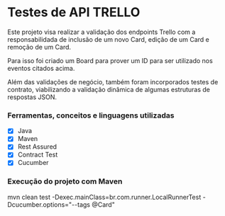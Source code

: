 # Testes de API TRELLO

Este projeto visa realizar a validação dos endpoints Trello com a responsabilidada de inclusão de um novo Card, edição de um Card e remoção de um Card.

Para isso foi criado um Board para prover um ID para ser utilizado nos eventos citados acima.

Além das validações de negócio, também foram incorporados testes de contrato, viabilizando a validação dinâmica de algumas estruturas de respostas JSON.

### Ferramentas, conceitos e linguagens utilizadas
- [x] Java
- [x] Maven
- [x] Rest Assured
- [x] Contract Test
- [x] Cucumber

### Execução do projeto com Maven
mvn clean test -Dexec.mainClass=br.com.runner.LocalRunnerTest -Dcucumber.options="--tags @Card"